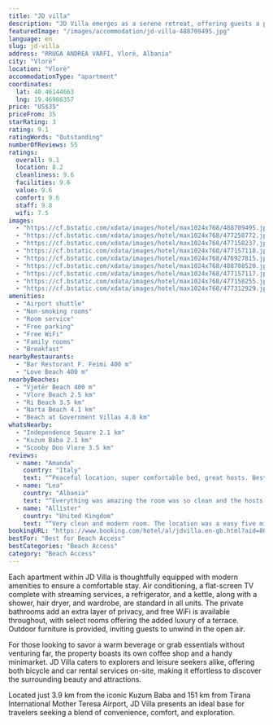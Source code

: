 ```yaml
---
title: "JD villa"
description: "JD Villa emerges as a serene retreat, offering guests a picturesque garden view from its balconies, located just a short stroll from the tranquil Vjetër Beach."
featuredImage: "/images/accommodation/jd-villa-488709495.jpg"
language: en
slug: jd-villa
address: "RRUGA ANDREA VARFI, Vlorë, Albania"
city: "Vlorë"
location: "Vlorë"
accommodationType: "apartment"
coordinates:
  lat: 40.46144663
  lng: 19.46986357
price: "US$35"
priceFrom: 35
starRating: 3
rating: 9.1
ratingWords: "Outstanding"
numberOfReviews: 55
ratings:
  overall: 9.1
  location: 8.2
  cleanliness: 9.6
  facilities: 9.6
  value: 9.6
  comfort: 9.6
  staff: 9.8
  wifi: 7.5
images:
  - "https://cf.bstatic.com/xdata/images/hotel/max1024x768/488709495.jpg?k=84bb3a3aa75d2a014fac89e6a5845a56d8937927d79f6c4711544dbceb888f03&o=&hp=1"
  - "https://cf.bstatic.com/xdata/images/hotel/max1024x768/477250772.jpg?k=e33af69ab7abd67f2ec8556068247dffa4261ae9744b2ede69c9f404f7c271b0&o=&hp=1"
  - "https://cf.bstatic.com/xdata/images/hotel/max1024x768/477158237.jpg?k=8442dea67621dcd5254e1a45b405b9b22b892385188912d6ac69f209fb75ff1f&o=&hp=1"
  - "https://cf.bstatic.com/xdata/images/hotel/max1024x768/477157118.jpg?k=753a2d4f15e6d5b05a5cbdb1e8f488e1640f1fc1924504464b0708a3a89efb54&o=&hp=1"
  - "https://cf.bstatic.com/xdata/images/hotel/max1024x768/476927815.jpg?k=696f92af699600afa9f2997a0e07b1f1d008788f9afea73edbdb455241c73fc0&o=&hp=1"
  - "https://cf.bstatic.com/xdata/images/hotel/max1024x768/488708520.jpg?k=d64a68a5a30bba60ba1388b62b5c79d7b7a15443fb9e90dd4d2e9d741a4d9ce9&o=&hp=1"
  - "https://cf.bstatic.com/xdata/images/hotel/max1024x768/477157117.jpg?k=951e51f12848304c042fc2fd90d0b83de62018fbef46396e6fb8693db05d4b57&o=&hp=1"
  - "https://cf.bstatic.com/xdata/images/hotel/max1024x768/477158255.jpg?k=d88ca777a214f3a944c36c6921053f541674d3dfc68ae64ea6bc70f559aa9527&o=&hp=1"
  - "https://cf.bstatic.com/xdata/images/hotel/max1024x768/477312929.jpg?k=2ee7a486d3f23637b43df71593fd0bc6121d98d4b4e81bb2020a11ac117a2785&o=&hp=1"
amenities:
  - "Airport shuttle"
  - "Non-smoking rooms"
  - "Room service"
  - "Free parking"
  - "Free WiFi"
  - "Family rooms"
  - "Breakfast"
nearbyRestaurants:
  - "Bar Restorant F. Feimi 400 m"
  - "Love Beach 400 m"
nearbyBeaches:
  - "Vjetër Beach 400 m"
  - "Vlore Beach 2.5 km"
  - "Ri Beach 3.5 km"
  - "Narta Beach 4.1 km"
  - "Beach at Government Villas 4.8 km"
whatsNearby:
  - "Independence Square 2.1 km"
  - "Kuzum Baba 2.1 km"
  - "Scooby Doo Vlore 3.5 km"
reviews:
  - name: "Amanda"
    country: "Italy"
    text: "“Peaceful location, super comfortable bed, great hosts. Best sleep we had during this holiday”"
  - name: "Lea"
    country: "Albania"
    text: "“Everything was amazing the room was so clean and the hosts was so kind. Highly recommended this place.”"
  - name: "Allister"
    country: "United Kingdom"
    text: "“Very clean and modern room. The location was a easy five minute walk from some excellent beaches. Good secure parking.”"
bookingURL: "https://www.booking.com/hotel/al/jdvilla.en-gb.html?aid=8035640"
bestFor: "Best for Beach Access"
bestCategories: "Beach Access"
category: "Beach Access"
---
```


Each apartment within JD Villa is thoughtfully equipped with modern amenities to ensure a comfortable stay. Air conditioning, a flat-screen TV complete with streaming services, a refrigerator, and a kettle, along with a shower, hair dryer, and wardrobe, are standard in all units. The private bathrooms add an extra layer of privacy, and free WiFi is available throughout, with select rooms offering the added luxury of a terrace. Outdoor furniture is provided, inviting guests to unwind in the open air.

For those looking to savor a warm beverage or grab essentials without venturing far, the property boasts its own coffee shop and a handy minimarket. JD Villa caters to explorers and leisure seekers alike, offering both bicycle and car rental services on-site, making it effortless to discover the surrounding beauty and attractions.

Located just 3.9 km from the iconic Kuzum Baba and 151 km from Tirana International Mother Teresa Airport, JD Villa presents an ideal base for travelers seeking a blend of convenience, comfort, and exploration.